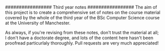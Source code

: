 #################
Third year notes
#################
The aim of this project is to create a comprehensive set of notes on the course
material covered by the whole of the third year of the BSc Computer Science
course at the University of Manchester.

As always, if you're revising from these notes, don't trust the material at all;
I don't have a doctorate degree, and lots of the content here hasn't been
proofread particurlaly thoroughly. Pull requests are very much appreciated!

